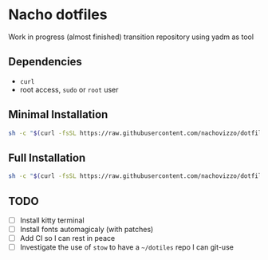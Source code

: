 # Nacho dotfiles

Work in progress (almost finished) transition repository using yadm as tool

## Dependencies

- `curl`
- root access, `sudo` or `root` user

## Minimal Installation

```sh
sh -c "$(curl -fsSL https://raw.githubusercontent.com/nachovizzo/dotfiles/main/.config/yadm/install.sh)"
```

## Full Installation

```sh
sh -c "$(curl -fsSL https://raw.githubusercontent.com/nachovizzo/dotfiles/main/.config/yadm/install.sh)" "" --full
```
## TODO

- [ ] Install kitty terminal
- [ ] Install fonts automagicaly (with patches)
- [ ] Add CI so I can rest in peace
- [ ] Investigate the use of `stow` to have a `~/dotiles` repo I can git-use
